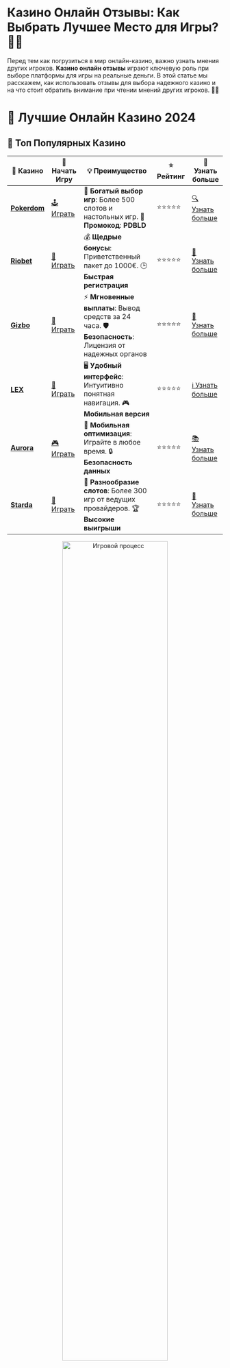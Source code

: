 # **Казино Онлайн Отзывы**: Как Выбрать Лучшее Место для Игры? 🎰💬

Перед тем как погрузиться в мир онлайн-казино, важно узнать мнения других игроков. **Казино онлайн отзывы** играют ключевую роль при выборе платформы для игры на реальные деньги. В этой статье мы расскажем, как использовать отзывы для выбора надежного казино и на что стоит обратить внимание при чтении мнений других игроков. 📢💸

# 🎰 Лучшие Онлайн Казино 2024

## 🌟 Топ Популярных Казино

| 🎲 **Казино** | 🔗 **Начать Игру** | 💡 **Преимущество** | ⭐ **Рейтинг** | 🔗 **Узнать больше** |
|--------------|---------------------|---------------------|----------------|----------------------|
| [**Pokerdom**](https://brandplay.link/4k77v2yx) | [🕹️ Играть](https://brandplay.link/4k77v2yx) | 🎉 **Богатый выбор игр**: Более 500 слотов и настольных игр. 🎁 **Промокод**: **PDBLD** | ⭐⭐⭐⭐⭐ | [🔍 Узнать больше](https://brandplay.link/4k77v2yx) |
| [**Riobet**](https://brandplay.link/7xBLTPyj) | [🎰 Играть](https://brandplay.link/7xBLTPyj) | 💰 **Щедрые бонусы**: Приветственный пакет до 1000€. 🕒 **Быстрая регистрация** | ⭐⭐⭐⭐⭐ | [📖 Узнать больше](https://brandplay.link/7xBLTPyj) |
| [**Gizbo**](https://brandplay.link/bprXw4YV) | [🎲 Играть](https://brandplay.link/bprXw4YV) | ⚡ **Мгновенные выплаты**: Вывод средств за 24 часа. 🛡️ **Безопасность**: Лицензия от надежных органов | ⭐⭐⭐⭐⭐ | [📝 Узнать больше](https://brandplay.link/bprXw4YV) |
| [**LEX**](https://brandplay.link/zW4hdDFV) | [🤑 Играть](https://brandplay.link/zW4hdDFV) | 🖥️ **Удобный интерфейс**: Интуитивно понятная навигация. 🎮 **Мобильная версия** | ⭐⭐⭐⭐⭐ | [ℹ️ Узнать больше](https://brandplay.link/zW4hdDFV) |
| [**Aurora**](https://10trafic-stat2.com/click/668546556bcc6313411604bd/6766/13032/subaccount) | [🎮 Играть](https://10trafic-stat2.com/click/668546556bcc6313411604bd/6766/13032/subaccount) | 📱 **Мобильная оптимизация**: Играйте в любое время. 🔒 **Безопасность данных** | ⭐⭐⭐⭐⭐ | [📚 Узнать больше](https://10trafic-stat2.com/click/668546556bcc6313411604bd/6766/13032/subaccount) |
| [**Starda**](https://brandplay.link/fB7xwRFL) | [🎯 Играть](https://brandplay.link/fB7xwRFL) | 🎰 **Разнообразие слотов**: Более 300 игр от ведущих провайдеров. 🏆 **Высокие выигрыши** | ⭐⭐⭐⭐⭐ | [🔎 Узнать больше](https://brandplay.link/fB7xwRFL) |

<div align="center">
    <img src="https://i.pinimg.com/originals/87/9e/b9/879eb9354dd0699582408b68f2e253b2.gif" alt="Игровой процесс" width="70%">
</div>

## 💎 Лучшие Бонусы и Акции

| 🎲 **Казино** | 🔗 **Начать Игру** | 💡 **Преимущество** | ⭐ **Рейтинг** | 🔗 **Узнать больше** |
|--------------|---------------------|---------------------|----------------|----------------------|
| [**Kometa**](https://brandplay.link/8ZymQJV8) | [🎰 Играть](https://brandplay.link/8ZymQJV8) | 🎁 **Эксклюзивные бонусы**: Регулярные акции и промо. 🔄 **Программы лояльности** | ⭐⭐⭐⭐☆ | [🔍 Узнать больше](https://brandplay.link/8ZymQJV8) |
| [**R7**](https://brandplay.link/bMd3Yjsw) | [🕹️ Играть](https://brandplay.link/bMd3Yjsw) | 🕒 **Круглосуточная поддержка**: Всегда на связи. 💸 **Высокие лимиты** | ⭐⭐⭐⭐☆ | [📖 Узнать больше](https://brandplay.link/bMd3Yjsw) |
| [**7K**](https://brandplay.link/BvQyFShp) | [🎲 Играть](https://brandplay.link/BvQyFShp) | 🌟 **Эксклюзивные бонусы**: Только для VIP игроков. 🎉 **Сезонные акции** | ⭐⭐⭐⭐☆ | [📝 Узнать больше](https://brandplay.link/BvQyFShp) |
| [**Kent**](https://brandplay.link/Fv2WP3js) | [🤑 Играть](https://brandplay.link/Fv2WP3js) | 📈 **Высокий RTP**: Более 98%. 💼 **Профессиональная поддержка** | ⭐⭐⭐⭐☆ | [ℹ️ Узнать больше](https://brandplay.link/Fv2WP3js) |
| [**1Xslots**](https://brandplay.link/hSB1khtr) | [🎮 Играть](https://brandplay.link/hSB1khtr) | 🎉 **Множество акций**: Еженедельные бонусы и турниры. 🛡️ **Безопасность** | ⭐⭐⭐⭐☆ | [📚 Узнать больше](https://brandplay.link/hSB1khtr) |
| [**Gama**](https://brandplay.link/j6NMKsDz) | [🎯 Играть](https://brandplay.link/j6NMKsDz) | 🔍 **Интуитивный интерфейс**: Легкость использования. 🏅 **Престижные турниры** | ⭐⭐⭐⭐☆ | [🔎 Узнать больше](https://brandplay.link/j6NMKsDz) |

<div align="center">
    <img src="https://i.pinimg.com/originals/87/9e/b9/879eb9354dd0699582408b68f2e253b2.gif" alt="Игровой процесс" width="70%">
</div>

## 🚀 Быстрые Выигрыши и Поддержка

| 🎲 **Казино** | 🔗 **Начать Игру** | 💡 **Преимущество** | ⭐ **Рейтинг** | 🔗 **Узнать больше** |
|--------------|---------------------|---------------------|----------------|----------------------|
| [**Onion**](https://brandplay.link/zBGRVpQ9) | [🎰 Играть](https://brandplay.link/zBGRVpQ9) | 🤑 **Низкие ставки**: Идеально для начинающих. 🔄 **Быстрые выводы** | ⭐⭐⭐⭐☆ | [🔍 Узнать больше](https://brandplay.link/zBGRVpQ9) |
| [**Чемпион**](https://temon-gter.cfd/go/lRq?p80412p304504pcc44t17455) | [🕹️ Играть](https://temon-gter.cfd/go/lRq?p80412p304504pcc44t17455) | 🏅 **Лояльная программа**: Награды за активность. 🎁 **Ежемесячные бонусы** | ⭐⭐⭐⭐☆ | [📖 Узнать больше](https://temon-gter.cfd/go/lRq?p80412p304504pcc44t17455) |
| [**Vavada**](https://vavadapartner.pro/?promo=ea5c9275-6854-4505-94fc-95ab18221945-linkb2) | [🎲 Играть](https://vavadapartner.pro/?promo=ea5c9275-6854-4505-94fc-95ab18221945-linkb2) | 🚀 **Быстрая регистрация**: Начните играть мгновенно. 🔐 **Безопасные транзакции** | ⭐⭐⭐⭐☆ | [📝 Узнать больше](https://vavadapartner.pro/?promo=ea5c9275-6854-4505-94fc-95ab18221945-linkb2) |
| [**Friends**](https://gofriends.kim/linkb2) | [🤑 Играть](https://gofriends.kim/linkb2) | 🤝 **Социальные игры**: Играйте с друзьями. 🌐 **Мультиплатформенность** | ⭐⭐⭐⭐☆ | [ℹ️ Узнать больше](https://gofriends.kim/linkb2) |
| [**1WIN**](https://brandplay.link/smXVpBbG) | [🎮 Играть](https://brandplay.link/smXVpBbG) | 🏆 **Спортивные ставки**: Широкий выбор видов спорта. 💵 **Высокие коэффициенты** | ⭐⭐⭐⭐☆ | [📚 Узнать больше](https://brandplay.link/smXVpBbG) |
| [**Drip**](https://drp-ircp01.com/c07e6a3db) | [🎯 Играть](https://drp-ircp01.com/c07e6a3db) | 🌐 **Инновационные игры**: Новейшие игровые технологии. 🛡️ **Высокая безопасность** | ⭐⭐⭐⭐☆ | [🔎 Узнать больше](https://drp-ircp01.com/c07e6a3db) |
| [**JoyCasino**](https://rpc30.call2me.pro/?/ru/registration?apkpop=0&partner=p24970p3291217pc98f) | [🎰 Играть](https://rpc30.call2me.pro/?/ru/registration?apkpop=0&partner=p24970p3291217pc98f) | 🎁 **Приятные бонусы**: Ежедневные акции и подарки. 🕹️ **Разнообразие игр** | ⭐⭐⭐⭐☆ | [🔍 Узнать больше](https://rpc30.call2me.pro/?/ru/registration?apkpop=0&partner=p24970p3291217pc98f) |

<div align="center">
    <img src="https://i.pinimg.com/originals/87/9e/b9/879eb9354dd0699582408b68f2e253b2.gif" alt="Игровой процесс" width="70%">
</div>
---

✨ **Выбирайте лучшее казино для себя и наслаждайтесь игрой! Удачи!** ✨
![Казино Онлайн Отзывы](https://i.pinimg.com/originals/a9/29/6e/a9296ea1cf6a7c20a985e593451f0323.png)

### Почему Важны **Казино Онлайн Отзывы**? 🤔

Отзывы игроков — это один из самых надежных способов узнать, насколько качественно работает онлайн-казино. Именно реальные пользователи делятся опытом, что позволяет избежать неприятных сюрпризов и найти действительно надежное и выгодное место для игры. 💬🌟

**Преимущества чтения отзывов:**

- **Оценка надежности казино** 🛡️  
  Реальные игроки могут рассказать, как казино выполняет свои обязательства, как быстро проходят выводы средств и насколько безопасно играть на платформе.

- **Узнаем о бонусах и акциях** 🎁  
  Отзывы пользователей дают полезную информацию о том, какие бонусы и акции предоставляет казино, насколько выгодными они являются для игроков.

- **Отзывы о поддержке клиентов** 🧑‍💻  
  Важно знать, как работает служба поддержки: насколько оперативно отвечают на запросы, решают ли они проблемы и готовы ли помочь в сложных ситуациях.

### На Что Обратить Внимание в **Казино Онлайн Отзывах**? 👀

1. **Безопасность и лицензия** 🔒  
   Проверяйте, имеет ли казино лицензию от признанных регулирующих органов (например, Malta Gaming Authority или UK Gambling Commission). Игроки обычно упоминают, если казино не выполняет лицензионные требования.

2. **Качество обслуживания** 🏅  
   Если в отзывах часто упоминается плохое обслуживание или длительные задержки с выводом средств, это может быть тревожным сигналом. Отзывы о поддержке клиентов очень важны для оценки работы казино.

3. **Платежные системы и выводы средств** 💳  
   Ищите информацию о том, какие методы оплаты доступны для пополнения счета и вывода выигрышей. Чем больше доступных вариантов, тем удобнее казино для игроков.

4. **Реальные выигрыши и условия ставок** 💸  
   Отзывы могут помочь понять, насколько честны условия ставок и есть ли реальные выигрыши. Если все выигрыши «вымучены», стоит искать другое казино.

5. **Игровые слоты и разнообразие игр** 🎮  
   Отзывы могут раскрыть всю информацию о доступных слотах, настольных играх и живых казино. Чем больше игр — тем интереснее будет ваше времяпрепровождение.

### Где Читать **Казино Онлайн Отзывы**? 🌐

Есть множество сайтов и форумов, на которых игроки делятся множеством отзывов о разных казино. Вот некоторые популярные ресурсы:

- **AskGamblers** — один из самых известных сайтов с множеством отзывов о онлайн-казино. Здесь игроки могут оставлять свои оценки и отзывы.
- **CasinoGuru** — платформа с подробными обзорами казино, включая отзывы реальных игроков.
- **TrustPilot** — сайт с отзывами о компаниях, где также можно найти мнения игроков о казино.

### Как Правильно Оценить **Казино Онлайн Отзывы**? 📊

1. **Не полагайтесь на один источник** ❌  
   Читайте отзывы на нескольких платформах. На одном сайте могут быть как положительные, так и отрицательные мнения. Чем больше источников, тем более объективным будет ваш вывод.

2. **Ищите последние отзывы** 📅  
   Онлайн-казино постоянно обновляют свои условия, бонусы и игры. Чтобы получить актуальную информацию, обращайте внимание на свежие отзывы.

3. **Оцените частоту упоминаний** 📈  
   Если негативные моменты повторяются в нескольких отзывах, это сигнал того, что на платформе могут быть проблемы. Например, если несколько игроков жалуются на задержки выплат или проблемы с верификацией, это повод насторожиться.

### Какие **Казино Онлайн Отзывы** Считаются Надежными? ✅

Лучшие отзывы — это те, которые:

- **Основаны на личном опыте** 👤  
  Отзывы, написанные игроками, которые действительно играли на платформе, гораздо более полезны, чем те, которые выглядят как рекламные материалы.

- **Объективны и сбалансированы** ⚖️  
  Хороший отзыв обычно не бывает слишком «красочным» или чрезмерно негативным. Он должен описывать как положительные, так и отрицательные моменты.

- **Подкреплены фактами** 📊  
  Отзывы, где упоминаются конкретные детали, такие как скорость вывода средств, бонусные условия или выбор слотов, более полезны.

### Заключение: Используйте **Казино Онлайн Отзывы** для Оценки Платформы 🎰

Прежде чем выбрать онлайн-казино, обязательно почитайте мнения других игроков. **Казино онлайн отзывы** помогут вам узнать обо всех сильных и слабых сторонах платформы, а также сделать правильный выбор. Отзывы об онлайн-казино помогут вам избежать неприятных ситуаций и выбрать только проверенные, надежные и безопасные места для игры. 🏆💰

Помните, что отзывы — это ваш главный инструмент для безопасной игры в онлайн-казино! 📜🎮
